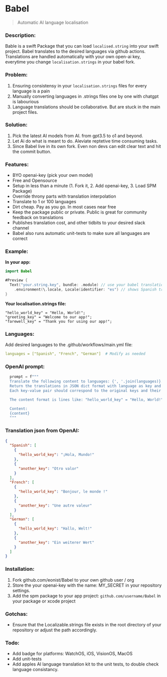 # Babel

> Automatic AI language localisation

### Description:

Bable is a swift Package that you can load `localised.string` into your swift project. Babel translates to the desired languages via github actions. Translations are handled automatically with your own open-ai key, everytime you change `localisation.strings` in your babel fork.

### Problem: 

1. Ensuring consistensy in your `localisation.strings` files for every language is a pain
2. Manually converting languages in .strings files one by one with chatgpt is labourious
3. Language translations should be collaborative. But are stuck in the main project files. 

### Solution:

1. Pick the latest AI models from AI. from gpt3.5 to o1 and beyond. 
2. Let Ai do what is meant to do. Aleviate reptetive time consuming tasks.
3. Since Babel live in its own fork. Even non devs can edit clear text and hit the commit button. 

### Features:

- BYO openai-key (pick your own model)
- Free and Opensource
- Setup in less than a minute (1. Fork it, 2. Add openai-key, 3. Load SPM Package)
- Override throny parts with translation interpolation
- Translate to 1 or 100 languages
- Dirt cheap. Pay as you go. In most cases near free
- Keep the package public or private. Public is great for community feedback on translations
- Publishes translation cost, and other tidbits to your desired slack channel
- Babel also runs automatic unit-tests to make sure all languages are correct

### Example:

**In your app:**
```swift
import Babel

#Preview {
  Text("your.string.key", bundle: .module) // use your babel translations
    .environment(\.locale, Locale(identifier: "es") // shows Spanish translation
}
```

**Your localisation.strings file:**
```
"hello_world_key" = "Hello, World!";
"greeting_key" = "Welcome to our app!";
"farewell_key" = "Thank you for using our app!";
```

### Languages:
Add desired languages to the .github/workflows/main.yml file:
```yml
languages = ["Spanish", "French", "German"]  # Modify as needed
```

### OpenAI prompt: 

```swift
  prompt = f"""
  Translate the following content to languages: {', '.join(languages)}.
  Return the translations in JSON dict format with language as key and value as an array of key-value pairs.
  Each key-value pair should correspond to the original keys and their translated values.

  The content format is lines like: "hello_world_key" = "Hello, World!";

  Content:
  {content}
  """
```

### Translation json from OpenAI:
```json
{
  "Spanish": [
    {
      "hello_world_key": "¡Hola, Mundo!"
    },
    {
      "another_key": "Otro valor"
    }
  ],
  "French": [
    {
      "hello_world_key": "Bonjour, le monde !"
    },
    {
      "another_key": "Une autre valeur"
    }
  ],
  "German": [
    {
      "hello_world_key": "Hallo, Welt!"
    },
    {
      "another_key": "Ein weiterer Wert"
    }
  ]
}
```

### Installation:

1. Fork github.com/eonist/Babel to your own github user / org
2. Store the your openai-key with the name: MY_SECRET in your repository settings.
3. Add the spm package to your app project: `github.com/username/Babel` in your package or xcode project

### Gotchas: 
- Ensure that the Localizable.strings file exists in the root directory of your repository or adjust the path accordingly.

### Todo: 
- Add badge for platforms: WatchOS, iOS, VisionOS, MacOS
- Add unit-tests
- Add apples AI language translation kit to the unit tests, to double check language consistancy.



